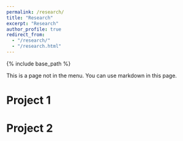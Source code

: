 ```yaml
---
permalink: /research/
title: "Research"
excerpt: "Research"
author_profile: true
redirect_from: 
  - "/research/"
  - "/research.html"
---
```


{% include base_path %}


This is a page not in the menu. You can use markdown in this page.

Project 1
======

Project 2
======

